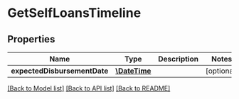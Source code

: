 # GetSelfLoansTimeline

## Properties
Name | Type | Description | Notes
------------ | ------------- | ------------- | -------------
**expectedDisbursementDate** | [**\DateTime**](\DateTime.md) |  | [optional] 

[[Back to Model list]](../../README.md#documentation-for-models) [[Back to API list]](../../README.md#documentation-for-api-endpoints) [[Back to README]](../../README.md)

